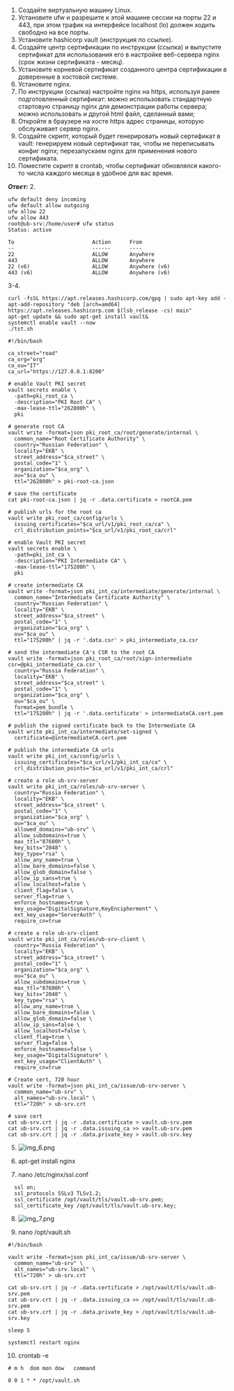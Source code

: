 1. Создайте виртуальную машину Linux.
2. Установите ufw и разрешите к этой машине сессии на порты 22 и 443, при этом трафик на интерфейсе localhost (lo) должен 
ходить свободно на все порты.
3. Установите hashicorp vault (инструкция по ссылке).
4. Cоздайте центр сертификации по инструкции (ссылка) и выпустите сертификат для использования его в настройке веб-сервера 
nginx (срок жизни сертификата - месяц).
5. Установите корневой сертификат созданного центра сертификации в доверенные в хостовой системе.
6. Установите nginx.
7. По инструкции (ссылка) настройте nginx на https, используя ранее подготовленный сертификат:
можно использовать стандартную стартовую страницу nginx для демонстрации работы сервера;
можно использовать и другой html файл, сделанный вами;
8. Откройте в браузере на хосте https адрес страницы, которую обслуживает сервер nginx.
9. Создайте скрипт, который будет генерировать новый сертификат в vault:
генерируем новый сертификат так, чтобы не переписывать конфиг nginx;
перезапускаем nginx для применения нового сертификата.
10. Поместите скрипт в crontab, чтобы сертификат обновлялся какого-то числа каждого месяца в удобное для вас время.

***Ответ:***
2.
```commandline
ufw default deny incoming
ufw default allow outgoing
ufw allow 22
ufw allow 443
root@ub-srv:/home/user# ufw status
Status: active

To                         Action      From
--                         ------      ----
22                         ALLOW       Anywhere
443                        ALLOW       Anywhere
22 (v6)                    ALLOW       Anywhere (v6)
443 (v6)                   ALLOW       Anywhere (v6)
```
3-4.
```commandline
curl -fsSL https://apt.releases.hashicorp.com/gpg | sudo apt-key add -
apt-add-repository "deb [arch=amd64] https://apt.releases.hashicorp.com $(lsb_release -cs) main"
apt-get update && sudo apt-get install vault&
systemctl enable vault --now
./tst.sh
```
```shell tst.sh
#!/bin/bash

ca_street="road"
ca_org="org"
ca_ou="IT"
ca_url="https://127.0.0.1:8200"

# enable Vault PKI secret
vault secrets enable \
  -path=pki_root_ca \
  -description="PKI Root CA" \
  -max-lease-ttl="262800h" \
  pki

# generate root CA
vault write -format=json pki_root_ca/root/generate/internal \
  common_name="Root Certificate Authority" \
  country="Russian Federation" \
  locality="EKB" \
  street_address="$ca_street" \
  postal_code="1" \
  organization="$ca_org" \
  ou="$ca_ou" \
  ttl="262800h" > pki-root-ca.json

# save the certificate
cat pki-root-ca.json | jq -r .data.certificate > rootCA.pem

# publish urls for the root ca
vault write pki_root_ca/config/urls \
  issuing_certificates="$ca_url/v1/pki_root_ca/ca" \
  crl_distribution_points="$ca_url/v1/pki_root_ca/crl"

# enable Vault PKI secret
vault secrets enable \
  -path=pki_int_ca \
  -description="PKI Intermediate CA" \
  -max-lease-ttl="175200h" \
  pki

# create intermediate CA 
vault write -format=json pki_int_ca/intermediate/generate/internal \
  common_name="Intermediate Certificate Authority" \
  country="Russian Federation" \
  locality="EKB" \
  street_address="$ca_street" \
  postal_code="1" \
  organization="$ca_org" \
  ou="$ca_ou" \
  ttl="175200h" | jq -r '.data.csr' > pki_intermediate_ca.csr

# send the intermediate CA's CSR to the root CA
vault write -format=json pki_root_ca/root/sign-intermediate csr=@pki_intermediate_ca.csr \
  country="Russia Federation" \
  locality="EKB" \
  street_address="$ca_street" \
  postal_code="1" \
  organization="$ca_org" \
  ou="$ca_ou" \
  format=pem_bundle \
  ttl="175200h" | jq -r '.data.certificate' > intermediateCA.cert.pem

# publish the signed certificate back to the Intermediate CA
vault write pki_int_ca/intermediate/set-signed \
  certificate=@intermediateCA.cert.pem

# publish the intermediate CA urls 
vault write pki_int_ca/config/urls \
  issuing_certificates="$ca_url/v1/pki_int_ca/ca" \
  crl_distribution_points="$ca_url/v1/pki_int_ca/crl"

# create a role ub-srv-server
vault write pki_int_ca/roles/ub-srv-server \
  country="Russia Federation" \
  locality="EKB" \
  street_address="$ca_street" \
  postal_code="1" \
  organization="$ca_org" \
  ou="$ca_ou" \
  allowed_domains="ub-srv" \
  allow_subdomains=true \
  max_ttl="87600h" \
  key_bits="2048" \
  key_type="rsa" \
  allow_any_name=true \
  allow_bare_domains=false \
  allow_glob_domain=false \
  allow_ip_sans=true \
  allow_localhost=false \
  client_flag=false \
  server_flag=true \
  enforce_hostnames=true \
  key_usage="DigitalSignature,KeyEncipherment" \
  ext_key_usage="ServerAuth" \
  require_cn=true

# create a role ub-srv-client
vault write pki_int_ca/roles/ub-srv-client \
  country="Russia Federation" \
  locality="EKB" \
  street_address="$ca_street" \
  postal_code="1" \
  organization="$ca_org" \
  ou="$ca_ou" \
  allow_subdomains=true \
  max_ttl="87600h" \
  key_bits="2048" \
  key_type="rsa" \
  allow_any_name=true \
  allow_bare_domains=false \
  allow_glob_domain=false \
  allow_ip_sans=false \
  allow_localhost=false \
  client_flag=true \
  server_flag=false \
  enforce_hostnames=false \
  key_usage="DigitalSignature" \
  ext_key_usage="ClientAuth" \
  require_cn=true

# Create cert, 720 hour
vault write -format=json pki_int_ca/issue/ub-srv-server \
  common_name="ub-srv" \
  alt_names="ub-srv.local" \
  ttl="720h" > ub-srv.crt

# save cert
cat ub-srv.crt | jq -r .data.certificate > vault.ub-srv.pem
cat ub-srv.crt | jq -r .data.issuing_ca >> vault.ub-srv.pem
cat ub-srv.crt | jq -r .data.private_key > vault.ub-srv.key
```

5. ![img_6.png](img_6.png)

6. apt-get install nginx
7. nano /etc/nginx/ssl.conf
```commandline
  ssl on;
  ssl_protocols SSLv3 TLSv1.2;
  ssl_certificate /opt/vault/tls/vault.ub-srv.pem;
  ssl_certificate_key /opt/vault/tls/vault.ub-srv.key;
```

8. ![img_7.png](img_7.png)

9. nano /opt/vault.sh
```commandline
#!/bin/bash

vault write -format=json pki_int_ca/issue/ub-srv-server \
  common_name="ub-srv" \
  alt_names="ub-srv.local" \
  ttl="720h" > ub-srv.crt

cat ub-srv.crt | jq -r .data.certificate > /opt/vault/tls/vault.ub-srv.pem
cat ub-srv.crt | jq -r .data.issuing_ca >> /opt/vault/tls/vault.ub-srv.pem
cat ub-srv.crt | jq -r .data.private_key > /opt/vault/tls/vault.ub-srv.key

sleep 5

systemctl restart nginx
```

10. crontab -e
```commandline
# m h  dom mon dow   command

0 0 1 * * /opt/vault.sh
```
